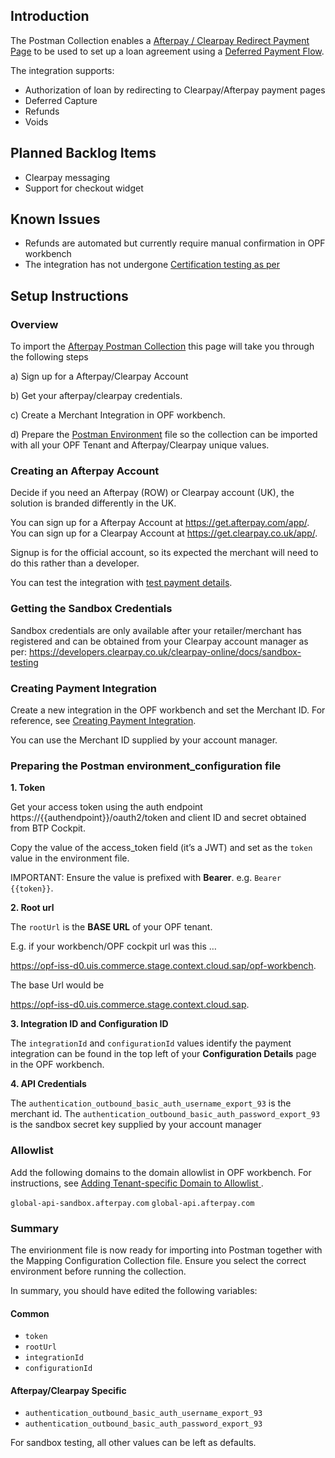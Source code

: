 ## Introduction

The Postman Collection enables a [Afterpay / Clearpay Redirect Payment Page](https://developers.clearpay.co.uk/clearpay-online/reference/standard-checkout#redirect-method) to be used to set up a loan agreement using a [Deferred Payment Flow](https://developers.clearpay.co.uk/clearpay-online/reference/deferred-payment-flow). 

The integration supports:

* Authorization of loan by redirecting to Clearpay/Afterpay payment pages
* Deferred Capture
* Refunds
* Voids


## Planned Backlog Items
* Clearpay messaging
* Support for checkout widget

## Known Issues
* Refunds are automated but currently require manual confirmation in OPF workbench
* The integration has not undergone [Certification testing as per](https://developers.clearpay.co.uk/clearpay-online/docs/testing-your-clearpay-integration)

## Setup Instructions

### Overview
To import the [Afterpay Postman Collection](mapping_configuration.json) this page will take you through the following steps

a) Sign up for a Afterpay/Clearpay Account

b) Get your afterpay/clearpay credentials.

c) Create a Merchant Integration in OPF workbench.

d) Prepare the [Postman Environment](environment_configuration.json) file so the collection can be imported with all your OPF Tenant and Afterpay/Clearpay unique values. 


### Creating an Afterpay Account
Decide if you need an Afterpay (ROW) or Clearpay account (UK), the solution is branded differently in the UK.

You can sign up for a Afterpay Account at https://get.afterpay.com/app/.
You can sign up for a Clearpay Account at https://get.clearpay.co.uk/app/.

Signup is for the official account, so its expected the merchant will need to do this rather than a developer.

You can test the integration with [test payment details](https://developers.clearpay.co.uk/clearpay-online/docs/sandbox-testing#test-payment-details).


### Getting the Sandbox Credentials
Sandbox credentials are only available after your retailer/merchant has registered and can be obtained from your Clearpay account manager as per: https://developers.clearpay.co.uk/clearpay-online/docs/sandbox-testing


### Creating Payment Integration
Create a new integration in the OPF workbench and set the Merchant ID. For reference, see [Creating Payment Integration](https://help.sap.com/docs/SAP_COMMERCE_CLOUD_PUBLIC_CLOUD/0996ba68e5794b8ab51db8d25d4c9f8a/20a64f954df1425391757759011e7e6b.html?state=DRAFT).

You can use the Merchant ID supplied by your account manager. 


### Preparing the Postman environment_configuration file

**1. Token**

Get your access token using the auth endpoint https://{{authendpoint}}/oauth2/token and client ID and secret obtained from BTP Cockpit.

Copy the value of the access_token field (it’s a JWT) and set as the ``token`` value in the environment file.

IMPORTANT: Ensure the value is prefixed with **Bearer**. e.g. ``Bearer {{token}}``.

**2. Root url**

The ``rootUrl`` is the **BASE URL** of your OPF tenant.

E.g. if your workbench/OPF cockpit url was this …

<https://opf-iss-d0.uis.commerce.stage.context.cloud.sap/opf-workbench>.

The base Url would be

https://opf-iss-d0.uis.commerce.stage.context.cloud.sap.


**3. Integration ID and Configuration ID**

The ``integrationId`` and ``configurationId`` values identify the payment integration can be found in the top left of your **Configuration Details** page in the OPF workbench.

**4. API Credentials**

The ``authentication_outbound_basic_auth_username_export_93`` is the merchant id.
The ``authentication_outbound_basic_auth_password_export_93`` is the sandbox secret key supplied by your account manager

### Allowlist
Add the following domains to the domain allowlist in OPF workbench. For instructions, see [Adding Tenant-specific Domain to Allowlist
](https://help.sap.com/docs/SAP_COMMERCE_CLOUD_PUBLIC_CLOUD/0996ba68e5794b8ab51db8d25d4c9f8a/a6836485b4494cfaad4033b4ee7a9c64.html?state=DRAFT).

``global-api-sandbox.afterpay.com`` 
``global-api.afterpay.com``

### Summary

The envirionment file is now ready for importing into Postman together with the Mapping Configuration Collection file. Ensure you select the correct environment before running the collection.

In summary, you should have edited the following variables: 

#### Common
- ``token``
- ``rootUrl``
- ``integrationId``
- ``configurationId``

#### Afterpay/Clearpay Specific
- ``authentication_outbound_basic_auth_username_export_93``
- ``authentication_outbound_basic_auth_password_export_93``

For sandbox testing, all other values can be left as defaults.  
